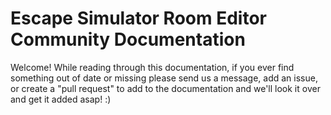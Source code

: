 # Escape Simulator Room Editor Community Documentation

Welcome! While reading through this documentation, if you ever find something out of date or missing please send us a message, add an issue, or create a "pull request" to add to the documentation and we'll look it over and get it added asap! :)
